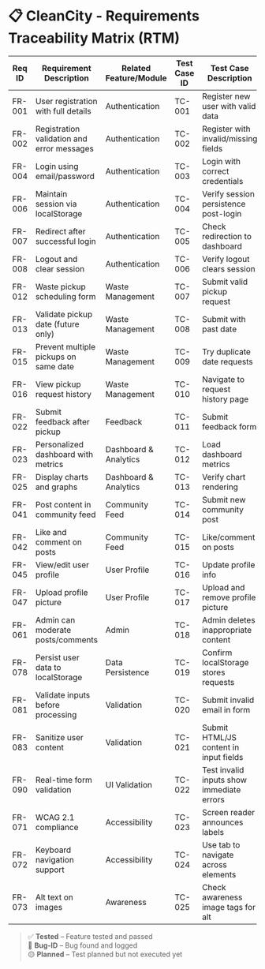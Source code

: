 
# 📋 CleanCity - Requirements Traceability Matrix (RTM)

| **Req ID** | **Requirement Description** | **Related Feature/Module** | **Test Case ID** | **Test Case Description** | **Status** |
|------------|------------------------------|-----------------------------|------------------|----------------------------|------------|
| FR-001 | User registration with full details | Authentication | TC-001 | Register new user with valid data | ✅ Tested |
| FR-002 | Registration validation and error messages | Authentication | TC-002 | Register with invalid/missing fields | ✅ Tested |
| FR-004 | Login using email/password | Authentication | TC-003 | Login with correct credentials | ✅ Tested |
| FR-006 | Maintain session via localStorage | Authentication | TC-004 | Verify session persistence post-login | ✅ Tested |
| FR-007 | Redirect after successful login | Authentication | TC-005 | Check redirection to dashboard | ✅ Tested |
| FR-008 | Logout and clear session | Authentication | TC-006 | Verify logout clears session | ✅ Tested |
| FR-012 | Waste pickup scheduling form | Waste Management | TC-007 | Submit valid pickup request | ✅ Tested |
| FR-013 | Validate pickup date (future only) | Waste Management | TC-008 | Submit with past date | 🔴 Bug-004 |
| FR-015 | Prevent multiple pickups on same date | Waste Management | TC-009 | Try duplicate date requests | 🔴 Bug-016 |
| FR-016 | View pickup request history | Waste Management | TC-010 | Navigate to request history page | ✅ Tested |
| FR-022 | Submit feedback after pickup | Feedback | TC-011 | Submit feedback form | ✅ Tested |
| FR-023 | Personalized dashboard with metrics | Dashboard & Analytics | TC-012 | Load dashboard metrics | 🔴 Bug-006 |
| FR-025 | Display charts and graphs | Dashboard & Analytics | TC-013 | Verify chart rendering | ✅ Tested |
| FR-041 | Post content in community feed | Community Feed | TC-014 | Submit new community post | ✅ Tested |
| FR-042 | Like and comment on posts | Community Feed | TC-015 | Like/comment on posts | 🔴 Bug-014 |
| FR-045 | View/edit user profile | User Profile | TC-016 | Update profile info | ✅ Tested |
| FR-047 | Upload profile picture | User Profile | TC-017 | Upload and remove profile picture | 🔴 Bug-001 |
| FR-061 | Admin can moderate posts/comments | Admin | TC-018 | Admin deletes inappropriate content | ✅ Tested |
| FR-078 | Persist user data to localStorage | Data Persistence | TC-019 | Confirm localStorage stores requests | ✅ Tested |
| FR-081 | Validate inputs before processing | Validation | TC-020 | Submit invalid email in form | ✅ Tested |
| FR-083 | Sanitize user content | Validation | TC-021 | Submit HTML/JS content in input fields | 🔴 Needs Security Test |
| FR-090 | Real-time form validation | UI Validation | TC-022 | Test invalid inputs show immediate errors | ✅ Tested |
| FR-071 | WCAG 2.1 compliance | Accessibility | TC-023 | Screen reader announces labels | 🔴 Bug-011 |
| FR-072 | Keyboard navigation support | Accessibility | TC-024 | Use tab to navigate across elements | 🔴 Bug-012 |
| FR-073 | Alt text on images | Awareness | TC-025 | Check awareness image tags for alt | 🔴 Bug-020 |

> ✅ **Tested** – Feature tested and passed  
> 🔴 **Bug-ID** – Bug found and logged  
> 🟡 **Planned** – Test planned but not executed yet
